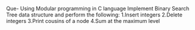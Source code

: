Que-
Using Modular programming in C language Implement Binary Search Tree data structure and perform the following:
1.Insert integers
2.Delete integers
3.Print cousins of a node
4.Sum at the maximum level
